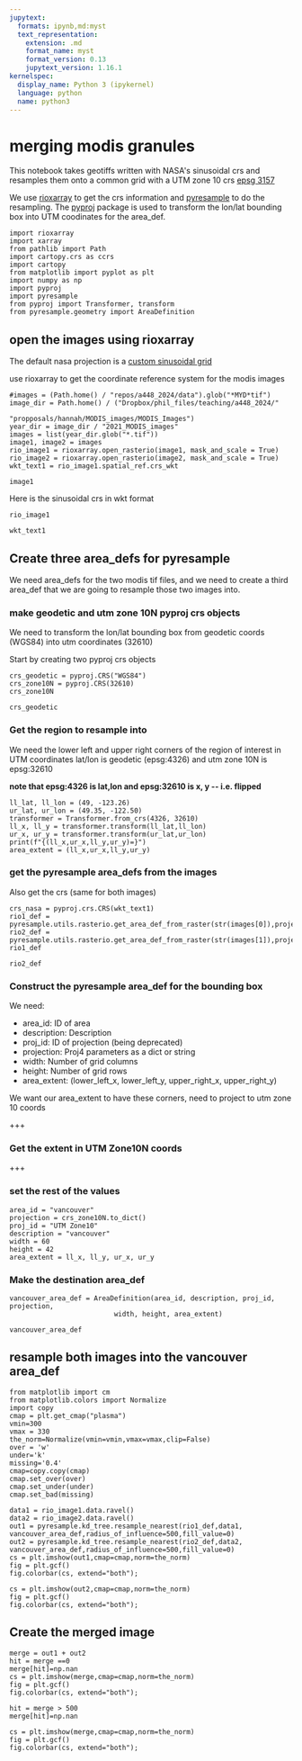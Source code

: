 ```yaml
---
jupytext:
  formats: ipynb,md:myst
  text_representation:
    extension: .md
    format_name: myst
    format_version: 0.13
    jupytext_version: 1.16.1
kernelspec:
  display_name: Python 3 (ipykernel)
  language: python
  name: python3
---
```


# merging modis granules

This notebook takes geotiffs written with NASA's sinusoidal crs and resamples them onto a common
grid with a UTM zone 10 crs [epsg 3157 ](https://spatialreference.org/ref/epsg/3157)

We use [rioxarray](https://corteva.github.io/rioxarray/stable/) to get the crs information and [pyresample](https://pyresample.readthedocs.io/en/latest/concepts/index.html) to do the resampling.  The [pyproj](https://pyproj4.github.io/pyproj/stable/index.html) package is used to transform the lon/lat bounding box
into UTM coodinates for the area_def.

```{code-cell} ipython3
import rioxarray
import xarray
from pathlib import Path
import cartopy.crs as ccrs
import cartopy
from matplotlib import pyplot as plt
import numpy as np
import pyproj
import pyresample
from pyproj import Transformer, transform
from pyresample.geometry import AreaDefinition
```

## open the images using rioxarray

The default nasa projection is a [custom sinusoidal grid](https://pro.arcgis.com/en/pro-app/3.1/help/mapping/properties/sinusoidal.htm#:~:text=Sinusoidal%20is%20a%20pseudocylindric%20projection,central%20meridian%20and%20equally%20spaced.)

use rioxarray to get the coordinate reference system for the modis images

```{code-cell} ipython3
#images = (Path.home() / "repos/a448_2024/data").glob("*MYD*tif")
image_dir = Path.home() / ("Dropbox/phil_files/teaching/a448_2024/"
                         "propposals/hannah/MODIS_images/MODIS_Images")
year_dir = image_dir / "2021_MODIS_images"
images = list(year_dir.glob("*.tif"))
image1, image2 = images
rio_image1 = rioxarray.open_rasterio(image1, mask_and_scale = True)
rio_image2 = rioxarray.open_rasterio(image2, mask_and_scale = True)
wkt_text1 = rio_image1.spatial_ref.crs_wkt
```

```{code-cell} ipython3
image1
```

Here is the sinusoidal crs in wkt format

```{code-cell} ipython3
rio_image1
```

```{code-cell} ipython3
wkt_text1
```

## Create three area_defs for pyresample

We need area_defs for the two modis tif files, and we need to create a third area_def that we are going to resample those two images into.





### make geodetic and utm zone 10N pyproj crs objects

We need to transform the lon/lat bounding box from geodetic coords (WGS84)  into utm coordinates (32610)

Start by creating two pyproj crs objects

```{code-cell} ipython3
crs_geodetic = pyproj.CRS("WGS84")
crs_zone10N = pyproj.CRS(32610)
crs_zone10N
```

```{code-cell} ipython3
crs_geodetic
```

### Get the region to resample into

We need the lower left and upper right corners of the region of interest in UTM coordinates
lat/lon is geodetic (epsg:4326)  and utm zone 10N is epsg:32610

**note that epsg:4326 is lat,lon  and epsg:32610 is x, y -- i.e. flipped**

```{code-cell} ipython3
ll_lat, ll_lon = (49, -123.26)
ur_lat, ur_lon = (49.35, -122.50)
transformer = Transformer.from_crs(4326, 32610)
ll_x, ll_y = transformer.transform(ll_lat,ll_lon)
ur_x, ur_y = transformer.transform(ur_lat,ur_lon)
print(f"{(ll_x,ur_x,ll_y,ur_y)=}")
area_extent = (ll_x,ur_x,ll_y,ur_y)
```

### get the pyresample area_defs from the images

Also get the crs (same for both images)

```{code-cell} ipython3
crs_nasa = pyproj.crs.CRS(wkt_text1)
rio1_def = pyresample.utils.rasterio.get_area_def_from_raster(str(images[0]),projection=crs_nasa)
rio2_def = pyresample.utils.rasterio.get_area_def_from_raster(str(images[1]),projection=crs_nasa)
rio1_def
```

```{code-cell} ipython3
rio2_def
```

### Construct the pyresample area_def for the bounding box

We need:

- area_id: ID of area
- description: Description
- proj_id: ID of projection (being deprecated)
- projection: Proj4 parameters as a dict or string
- width: Number of grid columns
- height: Number of grid rows
- area_extent: (lower_left_x, lower_left_y, upper_right_x, upper_right_y)


We want our area_extent to have these corners, need to project to utm zone 10 coords

+++

### Get the extent in UTM Zone10N coords

+++

### set the rest of the values

```{code-cell} ipython3
area_id = "vancouver"
projection = crs_zone10N.to_dict()
proj_id = "UTM Zone10"
description = "vancouver"
width = 60
height = 42
area_extent = ll_x, ll_y, ur_x, ur_y
```

### Make the destination area_def

```{code-cell} ipython3
vancouver_area_def = AreaDefinition(area_id, description, proj_id, projection,
                          width, height, area_extent)
```

```{code-cell} ipython3
vancouver_area_def
```

## resample both images into the vancouver area_def

```{code-cell} ipython3
from matplotlib import cm
from matplotlib.colors import Normalize
import copy
cmap = plt.get_cmap("plasma")
vmin=300
vmax = 330
the_norm=Normalize(vmin=vmin,vmax=vmax,clip=False)
over = 'w'
under='k'
missing='0.4'
cmap=copy.copy(cmap)
cmap.set_over(over)
cmap.set_under(under)
cmap.set_bad(missing)
```

```{code-cell} ipython3
data1 = rio_image1.data.ravel()
data2 = rio_image2.data.ravel()
out1 = pyresample.kd_tree.resample_nearest(rio1_def,data1, vancouver_area_def,radius_of_influence=500,fill_value=0)
out2 = pyresample.kd_tree.resample_nearest(rio2_def,data2, vancouver_area_def,radius_of_influence=500,fill_value=0)
cs = plt.imshow(out1,cmap=cmap,norm=the_norm)
fig = plt.gcf()
fig.colorbar(cs, extend="both");
```

```{code-cell} ipython3
cs = plt.imshow(out2,cmap=cmap,norm=the_norm)
fig = plt.gcf()
fig.colorbar(cs, extend="both");
```

## Create the merged image

```{code-cell} ipython3
merge = out1 + out2
hit = merge ==0
merge[hit]=np.nan
cs = plt.imshow(merge,cmap=cmap,norm=the_norm)
fig = plt.gcf()
fig.colorbar(cs, extend="both");
```

```{code-cell} ipython3
hit = merge > 500
merge[hit]=np.nan
```

```{code-cell} ipython3
cs = plt.imshow(merge,cmap=cmap,norm=the_norm)
fig = plt.gcf()
fig.colorbar(cs, extend="both");
```

```{code-cell} ipython3

```
